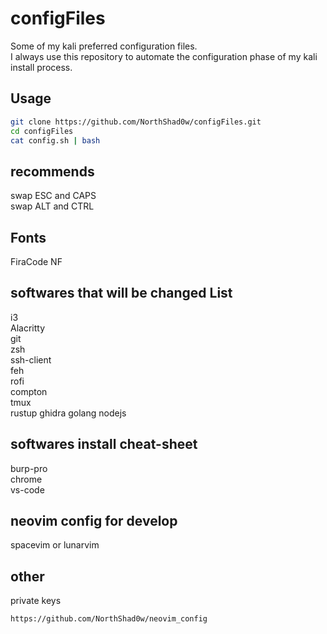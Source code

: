 # configFiles

Some of my kali preferred configuration files.  
I always use this repository to automate the configuration phase of my kali install process.

## Usage
```bash
git clone https://github.com/NorthShad0w/configFiles.git  
cd configFiles  
cat config.sh | bash
```


## recommends
swap ESC and CAPS  
swap ALT and CTRL
## Fonts

FiraCode NF

## softwares that will be changed List

i3  
Alacritty  
git  
zsh  
ssh-client  
feh  
rofi  
compton  
tmux  
rustup 
ghidra
golang
nodejs

## softwares install cheat-sheet

burp-pro  
chrome  
vs-code  

## neovim config for develop

spacevim or lunarvim

## other

private keys

`https://github.com/NorthShad0w/neovim_config`
